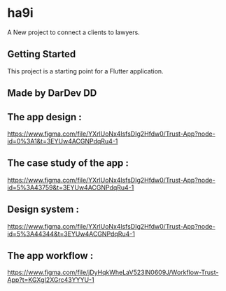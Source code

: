 # ha9i

A New project to connect a clients to lawyers.

## Getting Started

This project is a starting point for a Flutter application.

## Made by DarDev DD

## The app design :

https://www.figma.com/file/YXrlUoNx4lsfsDIg2Hfdw0/Trust-App?node-id=0%3A1&t=3EYUw4ACGNPdqRu4-1

## The case study of the app :

https://www.figma.com/file/YXrlUoNx4lsfsDIg2Hfdw0/Trust-App?node-id=5%3A43759&t=3EYUw4ACGNPdqRu4-1

## Design system :

https://www.figma.com/file/YXrlUoNx4lsfsDIg2Hfdw0/Trust-App?node-id=5%3A44344&t=3EYUw4ACGNPdqRu4-1

## The app workflow :

https://www.figma.com/file/jDyHqkWheLaV523lN0609J/Workflow-Trust-App?t=KGXgI2XGrc43YYYU-1
